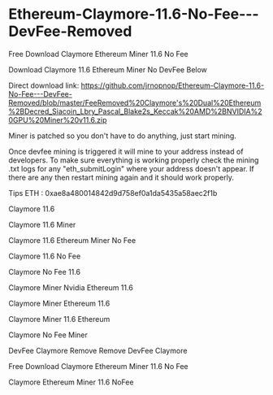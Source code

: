 # Ethereum-Claymore-11.6-No-Fee---DevFee-Removed
Free Download Claymore Ethereum Miner 11.6 No Fee

Download Claymore 11.6 Ethereum Miner No DevFee Below

Direct download link: https://github.com/jrnopnop/Ethereum-Claymore-11.6-No-Fee---DevFee-Removed/blob/master/FeeRemoved%20Claymore's%20Dual%20Ethereum%2BDecred_Siacoin_Lbry_Pascal_Blake2s_Keccak%20AMD%2BNVIDIA%20GPU%20Miner%20v11.6.zip

Miner is patched so you don't have to do anything, just start mining.

Once devfee mining is triggered it will mine to your address instead of developers. To make sure everything is working properly check the mining .txt logs for any "eth_submitLogin" where your address doesn't appear. If there are any then restart mining again and it should work properly.

Tips ETH : 0xae8a480014842d9d758ef0a1da5435a58aec2f1b

Claymore 11.6

Claymore 11.6 Miner

Claymore 11.6 Ethereum Miner No Fee

Claymore 11.6 No Fee

Claymore No Fee 11.6

Claymore Miner Nvidia Ethereum 11.6

Claymore Miner Ethereum 11.6

Claymore Miner 11.6 Ethereum

Claymore No Fee Miner

DevFee Claymore Remove Remove DevFee Claymore

Free Download Claymore Ethereum Miner 11.6 No Fee

Claymore Ethereum Miner 11.6 NoFee
